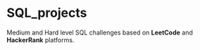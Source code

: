 # SQL_projects

Medium and Hard level SQL challenges based on **LeetCode** and **HackerRank** platforms.
